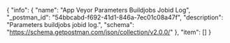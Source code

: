 {
  "info": {
    "name": "App Veyor Parameters Buildjobs Jobid Log",
    "_postman_id": "54bbcabd-f692-41d1-846a-7ec01c08a47f",
    "description": "Parameters buildjobs jobid log.",
    "schema": "https://schema.getpostman.com/json/collection/v2.0.0/"
  },
  "item": []
}